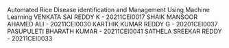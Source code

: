 Automated Rice Disease identification and Management Using  Machine Learning
VENKATA SAI REDDY K - 20211CEI0017
SHAIK MANSOOR AHAMED ALI - 20211CEI0030
KARTHIK KUMAR REDDY G - 20201CEI0037
PASUPULETI BHARATH KUMAR  - 20211CEI0041
SATHELA SREEKAR REDDY - 20211CEI0033
